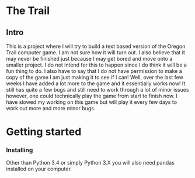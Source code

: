 # The Trail 
## Intro

This is a project where I will try to build a text based version of the Oregon Trail computer game. I am not sure how it will turn out. I also believe that it may never be finished just because I may get bored and move onto a smaller project. I do not intend for this to happen since I do think it will be a fun thing to do. I also have to say that I do not have permission to make a copy of the game I am just making it to see if I can! Well, over the last few weeks I have added a lot more to the game and it essentially works now! It still has quite a few bugs and still need to work through a lot of minor issues however, one could technically play the game from start to finish now. I have slowed my working on this game but will play it every few days to work out more and more minor bugs.

# Getting started
### Installing 

  Other than Python 3.4 or simply Python 3.X you will also need pandas installed on your computer.